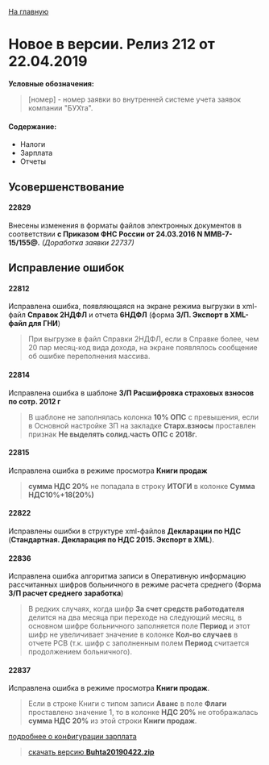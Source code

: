 ﻿[На главную](../../index.md)

# Новое в версии. Релиз 212 от 22.04.2019

**Условные обозначения:**
 >[номер] - номер заявки во внутренней системе учета заявок компании "БУХта".


#### Содержание:

- Налоги
- Зарплата
- Отчеты

## Усовершенствование

#### 22829
Внесены изменения в форматы файлов электронных документов в соответствии __с Приказом ФНС России от 24.03.2016 N ММВ-7-15/155@.__
_(Доработка заявки 22737)_

## Исправление ошибок

#### 22812
Исправлена ошибка, появляющаяся на экране режима выгрузки в xml-файл __Справок 2НДФЛ__ и отчета __6НДФЛ__ (форма __З/П. Экспорт в XML-файл для ГНИ__)
>При выгрузке в файл Справки 2НДФЛ, если в Справке более, чем 20 пар месяц-код вида дохода,
на экране появлялось сообщение об ошибке переполнения массива.

#### 22814
Исправлена ошибка в шаблоне __З/П Расшифровка страховых взносов по сотр. 2012 г__
>В шаблоне не заполнялась колонка __10% ОПС__ с превышения, если в Основной настройке ЗП на закладке __Старх.взносы__
проставлен признак __Не выделять солид.часть ОПС с 2018г.__

#### 22815
Исправлена ошибка в режиме просмотра __Книги продаж__
>__сумма НДС 20%__ не попадала в строку __ИТОГИ__ в колонке __Сумма НДС10%+18(20%)__

#### 22822
Исправлены ошибки в структуре xml-файлов __Декларации по НДС__ (__Стандартная. Декларация по НДС 2015. Экспорт в XML__).

#### 22836
Исправлена ошибка алгоритма записи в Оперативную информацию рассчитанных шифров больничного в режиме расчета среднего (Форма __З/П расчет среднего заработка__)
>В редких случаях, когда шифр __За счет средств работодателя__ делится на два месяца при переходе
на следующий месяц, в основном шифре больничного заполняется поле __Период__ и этот шифр не увеличивает значение в колонке __Кол-во случаев__ в отчете РСВ (т.к. шифр с заполненным полем __Период__ считается продолжением больничного).

#### 22837
Исправлена ошибка в режиме просмотра __Книги продаж__.
>Если в строке Книги с типом записи __Аванс__ в поле __Флаги__ проставлено значение 1, то в колонке __НДС 20%__ не отображалась __сумма НДС 20%__ из этой строки __Книги продаж__.



[подробнее о конфигурации зарплата](Стандартная_Зарплата.htm)

> [скачать версию **Buhta20190422.zip**](Buhta20190422.zip)
